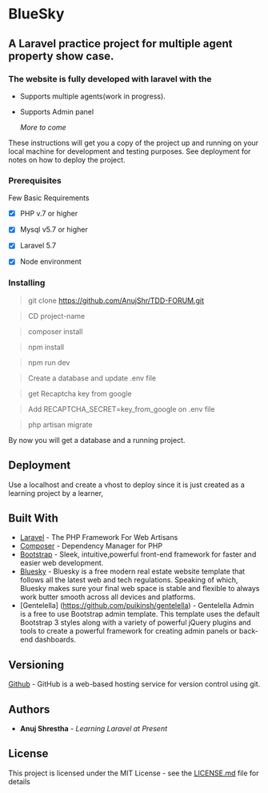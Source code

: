 # BlueSky 

## A Laravel practice project for multiple agent property show case.

### The website is fully developed with laravel with the 

- Supports multiple agents(work in progress).
- Supports Admin panel

     *More to come*

These instructions will get you a copy of the project up and running on your local machine for development and testing purposes. See deployment for notes on how to deploy the project.

### Prerequisites

Few Basic Requirements


- [x] PHP v.7 or higher
- [x] Mysql v5.7 or higher
- [x] Laravel 5.7  
- [x] Node environment 




### Installing
   
   
> git clone https://github.com/AnujShr/TDD-FORUM.git

> CD project-name

> composer install

> npm install

> npm run dev

> Create a database and update .env file

> get Recaptcha key from google

> Add RECAPTCHA_SECRET=key_from_google on .env file

> php artisan migrate


By now you will get a database and a running project.


## Deployment

Use a localhost and create a vhost to deploy since it is just created as a learning project by a learner,

## Built With

* [Laravel](https://laravel.com/) - The PHP Framework For Web Artisans
* [Composer](https://github.com/composer/composer) - Dependency Manager for PHP
* [Bootstrap](https://github.com/twbs/bootstrap) - Sleek, intuitive,powerful front-end framework for faster and easier web development.
* [Bluesky](https://colorlib.com/wp/template/bluesky/) - Bluesky is a free modern real estate website template that follows all the latest web and tech regulations. Speaking of which, Bluesky makes sure your final web space is stable and flexible to always work butter smooth across all devices and platforms.
* [Gentelella] (https://github.com/puikinsh/gentelella) - 
Gentelella Admin is a free to use Bootstrap admin template. This template uses the default Bootstrap 3 styles along with a variety of powerful jQuery plugins and tools to create a powerful framework for creating admin panels or back-end dashboards.
## Versioning
[Github](https://github.com) - GitHub is a web-based hosting service for version control using git.

## Authors

* **Anuj Shrestha** - *Learning Laravel at Present*

## License

This project is licensed under the MIT License - see the [LICENSE.md](LICENSE.md) file for details



